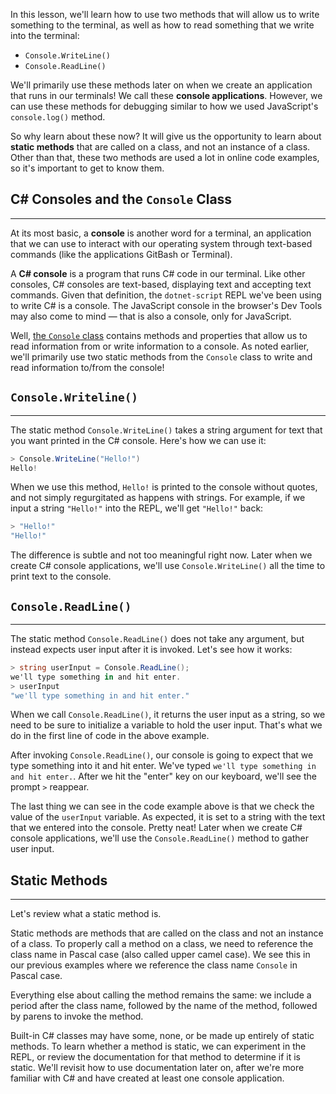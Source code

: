 In this lesson, we'll learn how to use two methods that will allow us to write something to the terminal, as well as how to read something that we write into the terminal:

* `Console.WriteLine()`
* `Console.ReadLine()`

We'll primarily use these methods later on when we create an application that runs in our terminals! We call these **console applications**. However, we can use these methods for debugging similar to how we used JavaScript's `console.log()` method.

So why learn about these now? It will give us the opportunity to learn about **static methods** that are called on a class, and not an instance of a class. Other than that, these two methods are used a lot in online code examples, so it's important to get to know them.

## C# Consoles and the `Console` Class
---

At its most basic, a **console** is another word for a terminal, an application that we can use to interact with our operating system through text-based commands (like the applications GitBash or Terminal). 

A **C# console** is a program that runs C# code in our terminal. Like other consoles, C# consoles are text-based, displaying text and accepting text commands. Given that definition, the `dotnet-script` REPL we've been using to write C# is a console. The JavaScript console in the browser's Dev Tools may also come to mind — that is also a console, only for JavaScript.

Well, [the `Console` class](https://learn.microsoft.com/en-us/dotnet/api/system.console?view=net-6.0) contains methods and properties that allow us to read information from or write information to a console. As noted earlier, we'll primarily use two static methods from the `Console` class to write and read information to/from the console!

## `Console.Writeline()`
---

The static method `Console.WriteLine()` takes a string argument for text that you want printed in the C# console. Here's how we can use it:

```csharp
> Console.WriteLine("Hello!")
Hello!
```

When we use this method, `Hello!` is printed to the console without quotes, and not simply regurgitated as happens with strings. For example, if we input a string `"Hello!"` into the REPL, we'll get `"Hello!"` back:

```csharp
> "Hello!"
"Hello!"
```

The difference is subtle and not too meaningful right now. Later when we create C# console applications, we'll use `Console.WriteLine()` all the time to print text to the console.

## `Console.ReadLine()`
---

The static method `Console.ReadLine()` does not take any argument, but instead expects user input after it is invoked. Let's see how it works:

```csharp
> string userInput = Console.ReadLine();
we'll type something in and hit enter.
> userInput
"we'll type something in and hit enter."
```

When we call `Console.ReadLine()`, it returns the user input as a string, so we need to be sure to initialize a variable to hold the user input. That's what we do in the first line of code in the above example.

After invoking `Console.ReadLine()`, our console is going to expect that we type something into it and hit enter. We've typed `we'll type something in and hit enter.`. After we hit the "enter" key on our keyboard, we'll see the prompt `>` reappear. 

The last thing we can see in the code example above is that we check the value of the `userInput` variable. As expected, it is set to a string with the text that we entered into the console. Pretty neat! Later when we create C# console applications, we'll use the `Console.ReadLine()` method to gather user input.  

## Static Methods
---

Let's review what a static method is. 

Static methods are methods that are called on the class and not an instance of a class. To properly call a method on a class, we need to reference the class name in Pascal case (also called upper camel case). We see this in our previous examples where we reference the class name `Console` in Pascal case. 

Everything else about calling the method remains the same: we include a period after the class name, followed by the name of the method, followed by parens to invoke the method.

Built-in C# classes may have some, none, or be made up entirely of static methods. To learn whether a method is static, we can experiment in the REPL, or review the documentation for that method to determine if it is static. We'll revisit how to use documentation later on, after we're more familiar with C# and have created at least one console application. 
